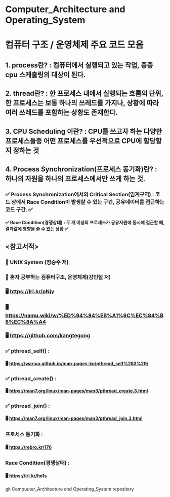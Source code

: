 # Computer_Architecture and Operating_System
# 컴퓨터 구조 / 운영체제 주요 코드 모음
## 1. process란? : 컴퓨터에서 실행되고 있는 작업, 종종 cpu 스케출링의 대상이 된다.
## 2. thread란? : 한 프로세스 내에서 실행되는 흐름의 단위, 한 프로세스는 보통 하나의 쓰레드를 가지나, 상황에 따라 여러 쓰레드를 포함하는 상황도 존재한다. 
## 3. CPU Scheduling 이란? : CPU를 쓰고자 하는 다양한 프로세스들중 어떤 프로세스를 우선적으로 CPU에 할당할지 정하는 것 
## 4. Process Synchronization(프로세스 동기화)란? : 하나의 자원을 하나의 프로세스에서만 쓰게 하는 것.
### ✅ Process Synchronization에서의 Critical Section(임계구역) : 코드 상에서 Race Condition이 발생할 수 있는 구간, 공유데이터를 접근하는 코드 구간. ✅
#### ✅ Race Condition(경쟁상태) : 두 개 이상의 프로세스가 공유자원에 동시에 접근할 때, 결과값에 영향을 줄 수 있는 상황 ✅
## <참고서적> 
### 📘 UNIX System (정승주 저) 
### 📘 혼자 공부하는 컴퓨터구조, 운영체제(강민철 저) 
### 🖥️ https://lrl.kr/pNjy
### 🖥️ https://namu.wiki/w/%ED%94%84%EB%A1%9C%EC%84%B8%EC%8A%A4
### 🖥️ https://github.com/kangtegong
### ✅ pthread_self() :
#### 🖥️ https://wariua.github.io/man-pages-ko/pthread_self%283%29/
### ✅ pthread_create() : 
#### 🖥️ https://man7.org/linux/man-pages/man3/pthread_create.3.html
### ✅ pthread_join() : 
#### 🖥️ https://man7.org/linux/man-pages/man3/pthread_join.3.html
### 프로세스 동기화 :
#### 🖥️ https://rebro.kr/176
### Race Condition(경쟁상태) :
#### 🖥️ https://lrl.kr/ho1s
git Compuuter_Architecture and Operating_System repository
